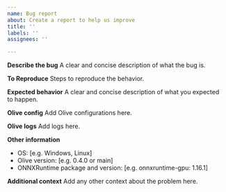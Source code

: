 ```yaml
---
name: Bug report
about: Create a report to help us improve
title: ''
labels: ''
assignees: ''

---
```


**Describe the bug**
A clear and concise description of what the bug is.

**To Reproduce**
Steps to reproduce the behavior.

**Expected behavior**
A clear and concise description of what you expected to happen.

**Olive config**
Add Olive configurations here.

**Olive logs**
Add logs here.

**Other information**
 - OS: [e.g. Windows, Linux]
 - Olive version: [e.g. 0.4.0 or main]
 - ONNXRuntime package and version: [e.g. onnxruntime-gpu: 1.16.1]


**Additional context**
Add any other context about the problem here.
